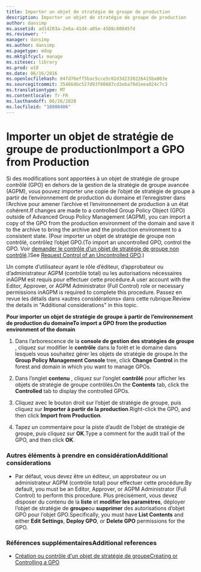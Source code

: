 ```yaml
---
title: Importer un objet de stratégie de groupe de production
description: Importer un objet de stratégie de groupe de production
author: dansimp
ms.assetid: ad14203a-2e6a-41d4-a05e-4508c80045fd
ms.reviewer: ''
manager: dansimp
ms.author: dansimp
ms.pagetype: mdop
ms.mktglfcycl: manage
ms.sitesec: library
ms.prod: w10
ms.date: 06/16/2016
ms.openlocfilehash: 04fd76eff5bac5cce5c02d3d2330226415ba003e
ms.sourcegitcommit: 354664bc527d93f80687cd2eba70d1eea024c7c3
ms.translationtype: MT
ms.contentlocale: fr-FR
ms.lasthandoff: 06/26/2020
ms.locfileid: "10808406"
---
```

# <span data-ttu-id="da5fc-103">Importer un objet de stratégie de groupe de production</span><span class="sxs-lookup"><span data-stu-id="da5fc-103">Import a GPO from Production</span></span>


<span data-ttu-id="da5fc-104">Si des modifications sont apportées à un objet de stratégie de groupe contrôlé (GPO) en dehors de la gestion de la stratégie de groupe avancée (AGPM), vous pouvez importer une copie de l’objet de stratégie de groupe à partir de l’environnement de production du domaine et l’enregistrer dans l’Archive pour amener l’archive et l’environnement de production à un état cohérent.</span><span class="sxs-lookup"><span data-stu-id="da5fc-104">If changes are made to a controlled Group Policy Object (GPO) outside of Advanced Group Policy Management (AGPM), you can import a copy of the GPO from the production environment of the domain and save it to the archive to bring the archive and the production environment to a consistent state.</span></span> <span data-ttu-id="da5fc-105">(Pour importer un objet de stratégie de groupe non contrôlé, contrôlez l’objet GPO.</span><span class="sxs-lookup"><span data-stu-id="da5fc-105">(To import an uncontrolled GPO, control the GPO.</span></span> <span data-ttu-id="da5fc-106">Voir [demander le contrôle d’un objet de stratégie de groupe non contrôlé](request-control-of-an-uncontrolled-gpo-agpm40.md).)</span><span class="sxs-lookup"><span data-stu-id="da5fc-106">See [Request Control of an Uncontrolled GPO](request-control-of-an-uncontrolled-gpo-agpm40.md).)</span></span>

<span data-ttu-id="da5fc-107">Un compte d’utilisateur ayant le rôle d’éditeur, d’approbateur ou d’administrateur AGPM (contrôle total) ou les autorisations nécessaires inAGPM est requis pour effectuer cette procédure.</span><span class="sxs-lookup"><span data-stu-id="da5fc-107">A user account with the Editor, Approver, or AGPM Administrator (Full Control) role or necessary permissions inAGPM is required to complete this procedure.</span></span> <span data-ttu-id="da5fc-108">Passez en revue les détails dans «autres considérations» dans cette rubrique.</span><span class="sxs-lookup"><span data-stu-id="da5fc-108">Review the details in "Additional considerations" in this topic.</span></span>

**<span data-ttu-id="da5fc-109">Pour importer un objet de stratégie de groupe à partir de l’environnement de production du domaine</span><span class="sxs-lookup"><span data-stu-id="da5fc-109">To import a GPO from the production environment of the domain</span></span>**

1.  <span data-ttu-id="da5fc-110">Dans l’arborescence de la **console de gestion des stratégies de groupe** , cliquez sur modifier le **contrôle** dans la forêt et le domaine dans lesquels vous souhaitez gérer les objets de stratégie de groupe.</span><span class="sxs-lookup"><span data-stu-id="da5fc-110">In the **Group Policy Management Console** tree, click **Change Control** in the forest and domain in which you want to manage GPOs.</span></span>

2.  <span data-ttu-id="da5fc-111">Dans l’onglet **contenu** , cliquez sur l’onglet **contrôlé** pour afficher les objets de stratégie de groupe contrôlés.</span><span class="sxs-lookup"><span data-stu-id="da5fc-111">On the **Contents** tab, click the **Controlled** tab to display the controlled GPOs.</span></span>

3.  <span data-ttu-id="da5fc-112">Cliquez avec le bouton droit sur l’objet de stratégie de groupe, puis cliquez sur **Importer à partir de la production**.</span><span class="sxs-lookup"><span data-stu-id="da5fc-112">Right-click the GPO, and then click **Import from Production**.</span></span>

4.  <span data-ttu-id="da5fc-113">Tapez un commentaire pour la piste d’audit de l’objet de stratégie de groupe, puis cliquez sur **OK**.</span><span class="sxs-lookup"><span data-stu-id="da5fc-113">Type a comment for the audit trail of the GPO, and then click **OK**.</span></span>

### <span data-ttu-id="da5fc-114">Autres éléments à prendre en considération</span><span class="sxs-lookup"><span data-stu-id="da5fc-114">Additional considerations</span></span>

-   <span data-ttu-id="da5fc-115">Par défaut, vous devez être un éditeur, un approbateur ou un administrateur AGPM (contrôle total) pour effectuer cette procédure.</span><span class="sxs-lookup"><span data-stu-id="da5fc-115">By default, you must be an Editor, Approver, or AGPM Administrator (Full Control) to perform this procedure.</span></span> <span data-ttu-id="da5fc-116">Plus précisément, vous devez disposer du contenu de la **liste** et **modifier les paramètres**, déployer l’objet de stratégie de **groupe**ou **supprimer** des autorisations d’objet GPO pour l’objet GPO.</span><span class="sxs-lookup"><span data-stu-id="da5fc-116">Specifically, you must have **List Contents** and either **Edit Settings**, **Deploy GPO**, or **Delete GPO** permissions for the GPO.</span></span>

### <span data-ttu-id="da5fc-117">Références supplémentaires</span><span class="sxs-lookup"><span data-stu-id="da5fc-117">Additional references</span></span>

-   [<span data-ttu-id="da5fc-118">Création ou contrôle d'un objet de stratégie de groupe</span><span class="sxs-lookup"><span data-stu-id="da5fc-118">Creating or Controlling a GPO</span></span>](creating-or-controlling-a-gpo-agpm40-ed.md)

 

 





